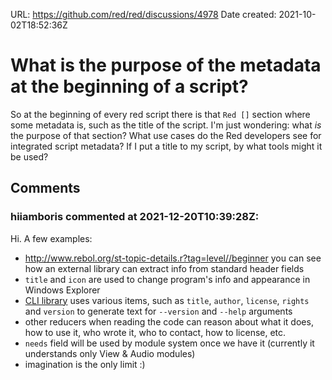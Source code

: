 URL: <https://github.com/red/red/discussions/4978>
Date created: 2021-10-02T18:52:36Z

# What is the purpose of the metadata at the beginning of a script?

So at the beginning of every red script there is that `Red []` section where some metadata is, such as the title of the script. I'm just wondering: what _is_ the purpose of that section? What use cases do the Red developers see for integrated script metadata? If I put a title to my script, by what tools might it be used?

## Comments

### hiiamboris commented at 2021-12-20T10:39:28Z:

Hi. A few examples:
- http://www.rebol.org/st-topic-details.r?tag=level//beginner you can see how an external library can extract info from standard header fields
- `title` and `icon` are used to change program's info and appearance in Windows Explorer
- [CLI library](https://gitlab.com/hiiamboris/red-cli/) uses various items, such as `title`, `author`, `license`, `rights` and `version` to generate text for `--version` and `--help` arguments
- other reducers when reading the code can reason about what it does, how to use it, who wrote it, who to contact, how to license, etc.
- `needs` field will be used by module system once we have it (currently it understands only View & Audio modules)
- imagination is the only limit :)

